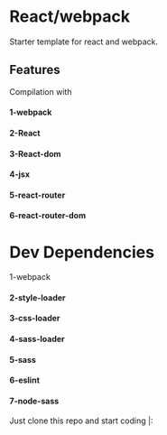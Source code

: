 <h1>React/webpack</h1>


   <p>Starter template for react and webpack.</p>
     <h2> Features</h2>
        Compilation with 
        <h4>
        1-<span style="background:green,color:white">webpack</span>
        <h4>
        <h4>
        2-<span>React</span> 
        </h4>
        <h4>
        3-<span>React-dom</span>
        </h4>
        <h4>
        4-<span>jsx</span> 
        </h4>
        <h4>
        5-<span>react-router</span>
        </h4>
        <h4>
        6-<span>react-router-dom</span>
        </h4>
         <h1>Dev Dependencies</h1>
             1-<span style="background:green,color:white">webpack</span>
        <h4>
        <h4>
        2-<span>style-loader</span> 
        </h4>
        <h4>
        3-<span>css-loader</span>
        </h4>
        <h4>
        4-<span>sass-loader</span> 
        </h4>
        <h4>
        5-<span>sass</span>
        </h4>
            <h4>
               6-<span>eslint</span>
        </h4>
        <h4>
           7-<span>node-sass</span></h4>
        Just clone this repo and start coding |:
